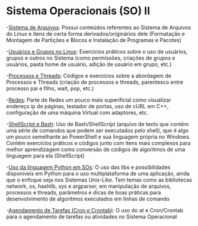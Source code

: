 # Sistema Operacionais (SO) II

-[Sistema de Arquivos](./SistemasArquivos/): Possuí conteúdos referentes ao Sistema de Arquivos do Linux e itens de certa forma derivados/originários dele (Formatação e Montagem de Partições e Blocos e Instalação de Programas e Pacotes)

-[Usuários e Grupos no Linux](./UsuariosGNU/): Exercícios práticos sobre o uso de usuários, grupos e outros no Sistema (como permissões, criações de grupos e usuários, pasta home de usuário, adição de usuário em grupo, etc.)

-[Processos e Threads](./ProcessosThreads/): Códigos e exercícios sobre a abordagem de Processos e Threads (criação de processos e threads, parentesco entre processo pai e filho, wait, pop, etc.)

-[Redes](./Redes/): Parte de Redes um pouco mais superificial como visualizar endereço ip de páginas, testador de portas, uso de cURL em C++, configuração de uma máquina Virtual com adaptores, etc.

-[ShellScript e Bash](./ShellScript/): Uso de Bash/ShellScript (arquivo de texto que contém uma série de comandos que podem ser executados pelo shell), que é algo um pouco semelhante ao PowerShell e sua linguagem própria no Windows. Contém exercícios práticos e códigos junto com itens mais complexos para melhor aprendizagem como conversão de códigos de algoritmos de uma linguagem para ela (ShellScript) 

-[Uso da linguagem Python em SOs](./PythonSO/): O uso das libs e possibilidades disponíveis em Python para o uso multiplataforma de uma aplicação, ainda que o enfoque seja nos Sistemas Unix-Like. Tem temas como as bibliotecas network, os, hashlib, sys e argparser, em manipulação de arquivos, processos e threads, parâmetros e dicas de boas práticas para desenvolvimento de algorítmos executados em linhas de comando

-[Agendamento de Tarefas (Cron e Crontab)](./AgendamentoTarefas/): O uso do at e Cron/Crontab para o agendamento de tarefas ou atividades no Sistema Operacional